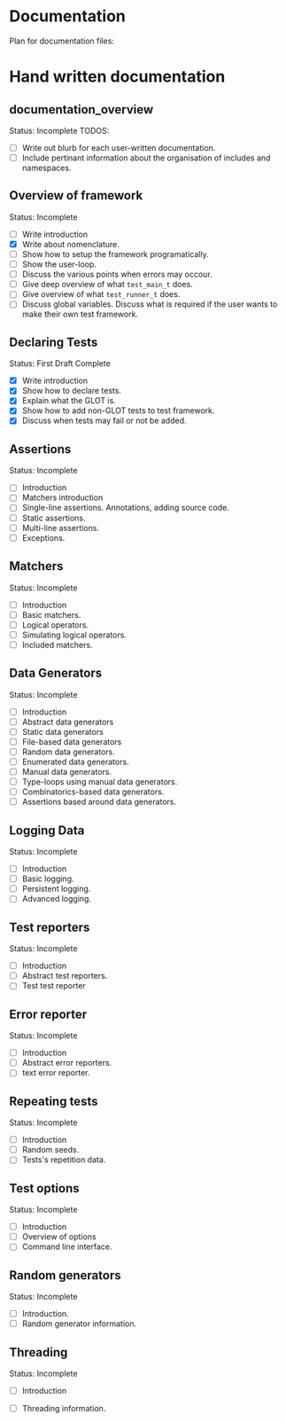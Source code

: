 # Documentation

Plan for documentation files:

# Hand written documentation

## documentation_overview 
Status: Incomplete
TODOS:
- [ ] Write out blurb for each user-written documentation.
- [ ] Include pertinant information about the organisation of includes and namespaces.

## Overview of framework
Status: Incomplete
- [ ] Write introduction
- [x] Write about nomenclature.
- [ ] Show how to setup the framework programatically.
- [ ] Show the user-loop.
- [ ] Discuss the various points when errors may occour.
- [ ] Give deep overview of what `test_main_t` does.
- [ ] Give overview of what `test_runner_t` does.
- [ ] Discuss global variables. Discuss what is required if the user wants to make their own test framework.

## Declaring Tests
Status: First Draft Complete
- [x] Write introduction
- [x] Show how to declare tests.
- [x] Explain what the GLOT is.
- [x] Show how to add non-GLOT tests to test framework.
- [x] Discuss when tests may fail or not be added.

## Assertions
Status: Incomplete
- [ ] Introduction
- [ ] Matchers introduction
- [ ] Single-line assertions. Annotations, adding source code.
- [ ] Static assertions.
- [ ] Multi-line assertions.
- [ ] Exceptions.

## Matchers
Status: Incomplete
- [ ] Introduction
- [ ] Basic matchers.
- [ ] Logical operators.
- [ ] Simulating logical operators.
- [ ] Included matchers.

## Data Generators
Status: Incomplete
- [ ] Introduction
- [ ] Abstract data generators
- [ ] Static data generators
- [ ] File-based data generators
- [ ] Random data generators.
- [ ] Enumerated data generators.
- [ ] Manual data generators.
- [ ] Type-loops using manual data generators.
- [ ] Combinatorics-based data generators.
- [ ] Assertions based around data generators.

## Logging Data
Status: Incomplete
- [ ] Introduction
- [ ] Basic logging.
- [ ] Persistent logging.
- [ ] Advanced logging.

## Test reporters
Status: Incomplete
- [ ] Introduction
- [ ] Abstract test reporters.
- [ ] Test test reporter

## Error reporter
Status: Incomplete
- [ ] Introduction
- [ ] Abstract error reporters.
- [ ] text error reporter.

## Repeating tests
Status: Incomplete
- [ ] Introduction
- [ ] Random seeds.
- [ ] Tests's repetition data.

## Test options
Status: Incomplete
- [ ] Introduction
- [ ] Overview of options
- [ ] Command line interface.

## Random generators
Status: Incomplete
- [ ] Introduction.
- [ ] Random generator information.

## Threading
Status: Incomplete
- [ ] Introduction
- [ ] Threading information.



